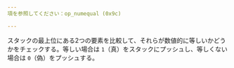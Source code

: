 ```yaml
---
項を参照してください：op_numequal (0x9c)

---
```

スタックの最上位にある2つの要素を比較して、それらが数値的に等しいかどうかをチェックする。等しい場合は `1`（真）をスタックにプッシュし、等しくない場合は `0`（偽）をプッシュする。